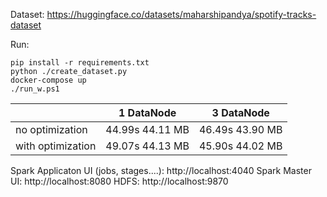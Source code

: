 Dataset: https://huggingface.co/datasets/maharshipandya/spotify-tracks-dataset

Run:
```
pip install -r requirements.txt
python ./create_dataset.py
docker-compose up
./run_w.ps1
```

|                   | 1 DataNode       | 3 DataNode       |
|-------------------|------------------|------------------|
| no optimization   | 44.99s 44.11 MB  | 46.49s  43.90 MB |
| with optimization | 49.07s 44.13 MB  | 45.90s  44.02 MB |

Spark Applicaton UI (jobs, stages....):  http://localhost:4040
Spark Master UI: http://localhost:8080
HDFS: http://localhost:9870